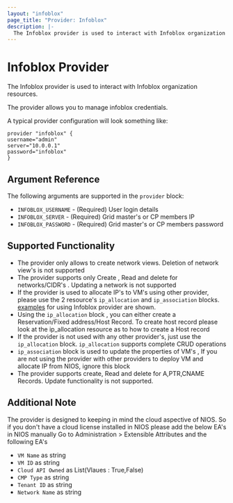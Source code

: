 ```yaml
---
layout: "infoblox"
page_title: "Provider: Infoblox"
description: |-
  The Infoblox provider is used to interact with Infoblox organization resources.
---
```


# Infoblox Provider

The Infoblox provider is used to interact with Infoblox organization resources.

The provider allows you to manage infoblox credentials.

A typical provider configuration will look something like:

```hcl
provider "infoblox" {
username="admin"
server="10.0.0.1" 
password="infoblox"
}
```

## Argument Reference

The following arguments are supported in the `provider` block:
* `INFOBLOX_USERNAME` - (Required) User login details
* `INFOBLOX_SERVER` - (Required) Grid master's or CP members IP
* `INFOBLOX_PASSWORD` - (Required) Grid master's or CP members password

## Supported Functionality

* The provider only allows to create network views. Deletion of network view's is not supported
* The provider supports only Create , Read and delete for networks/CIDR's . Updating a network is not supported
* If the provider is used to allocate IP's to VM's using other provider, please use the 2 resource's `ip_allocation` and `ip_association` blocks. [examples](https://github.com/infobloxopen/terraform-provider-infoblox/tree/master/examples) for using Infoblox provider are shown.
* Using the `ip_allocation` block , you can either create a Reservation/Fixed address/Host Record. To create host record please look at the ip_allocation resource as to how to create a Host record
* If the provider is not used with any other provider's, just use the `ip_allocation` block. `ip_allocation` supports complete CRUD operations
* `ip_association` block is used to update the properties of VM's , If you are not using the provider with other providers to deploy VM and allocate IP from NIOS, ignore this block
* The provider supports create, Read and delete for A,PTR,CNAME Records. Update functionality is not supported.

## Additional Note

The provider is designed to keeping in mind the cloud aspective of NIOS. So if you don't have a cloud license installed in NIOS please add the below EA's in NIOS manually
Go to Administration > Extensible Attributes and the following EA's 
* `VM Name` as string 
* `VM ID` as string
* `Cloud API Owned` as List(Vlaues : True,False)
* `CMP Type` as string
* `Tenant ID` as string
* `Network Name` as string

